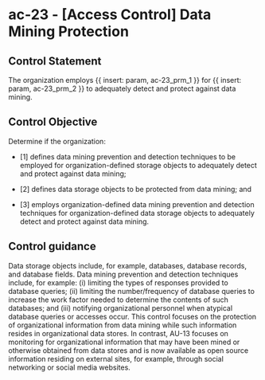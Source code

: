 # ac-23 - \[Access Control\] Data Mining Protection

## Control Statement

The organization employs {{ insert: param, ac-23_prm_1 }} for {{ insert: param, ac-23_prm_2 }} to adequately detect and protect against data mining.

## Control Objective

Determine if the organization:

- \[1\] defines data mining prevention and detection techniques to be employed for organization-defined storage objects to adequately detect and protect against data mining;

- \[2\] defines data storage objects to be protected from data mining; and

- \[3\] employs organization-defined data mining prevention and detection techniques for organization-defined data storage objects to adequately detect and protect against data mining.

## Control guidance

Data storage objects include, for example, databases, database records, and database fields. Data mining prevention and detection techniques include, for example: (i) limiting the types of responses provided to database queries; (ii) limiting the number/frequency of database queries to increase the work factor needed to determine the contents of such databases; and (iii) notifying organizational personnel when atypical database queries or accesses occur. This control focuses on the protection of organizational information from data mining while such information resides in organizational data stores. In contrast, AU-13 focuses on monitoring for organizational information that may have been mined or otherwise obtained from data stores and is now available as open source information residing on external sites, for example, through social networking or social media websites.
